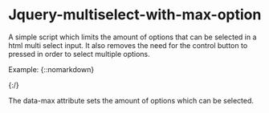 # Jquery-multiselect-with-max-option
A simple script which limits the amount of options that can be selected in a html multi select input. It also removes the need for the control button to pressed in order to select multiple options.

Example:
{::nomarkdown}
<!--
<label for="exampleFormControlSelect2">Subcategory(Max of three)</label>
<select multiple data-max="3">
    <option>1</option>
    <option>2</option>
    <option>3</option>
    <option>4</option>
    <option>5</option>
</select>
-->
{:/}

The data-max attribute sets the amount of options which can be selected.
